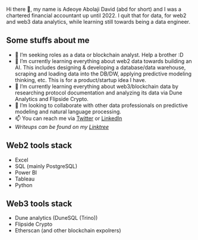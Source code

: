 Hi there 👋, my name is Adeoye Abolaji David (abd for short) and I was a chartered financial accountant up until 2022. 
I quit that for data, for web2 and web3 data analytics, while learning still towards being a data engineer. 

## Some stuffs about me
- 👀 I’m seeking roles as a data or blockchain analyst. Help a brother :D
- 🌱 I’m currently learning everything about web2 data towards building an AI. This includes designing & developing a database/data warehouse, scraping and loading data into the DB/DW, applying predictive modeling thinking, etc. This is for a product/startup idea I have. 
- 🌱 I’m currently learning everything about web3/blockchain data by researching protocol documentation and analyzing its data via Dune Analytics and Flipside Crypto.
- 💞️ I’m looking to collaborate with other data professionals on predictive modeling and natural language processing.
- 📫 You can reach me via [Twitter](https://twitter.com/abd010x) or [LinkedIn](https://www.linkedin.com/in/abolaji-david/)
- *Writeups can be found on my [Linktree](https://linktr.ee/abd010x)*

## Web2 tools stack
* Excel
* SQL (mainly PostgreSQL)
* Power BI
* Tableau
* Python

## Web3 tools stack
* Dune analytics (DuneSQL (Trino))
* Flipside Crypto
* Etherscan (and other blockchain expolrers)

<!---
abd01-0x/abd01-0x is a ✨ special ✨ repository because its `README.md` (this file) appears on your GitHub profile.
You can click the Preview link to take a look at your changes.
--->
